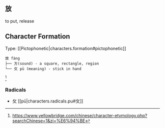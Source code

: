 
## 放

to put, release

## Character Formation

Type: [[Pictophonetic|characters.formation#pictophonetic]]

```
放 fàng 
├── 方(sound) - a square, rectangle, region
└── 攵 pū (meaning) - stick in hand
```
[^1]

### Radicals
- 攵 [[pū|characters.radicals.pu#攵]]


[^1]:https://www.yellowbridge.com/chinese/character-etymology.php?searchChinese=1&zi=%E6%94%BE
